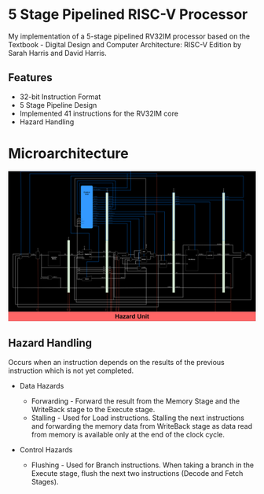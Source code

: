 # 5 Stage Pipelined RISC-V Processor
My implementation of a 5-stage pipelined RV32IM processor based on the Textbook - Digital Design and Computer Architecture: RISC-V Edition by Sarah Harris and David Harris.

## Features
* 32-bit Instruction Format
* 5 Stage Pipeline Design
* Implemented 41 instructions for the RV32IM core 
* Hazard Handling

# Microarchitecture
![pipeline](https://github.com/PankajNair/5-Stage-Pipelined-RISC-V-Processor/blob/main/pipeline.png)

## Hazard Handling
Occurs when an instruction depends on the results of the previous instruction which is not yet completed.

* Data Hazards

  * Forwarding - Forward the result from the Memory Stage and the WriteBack stage to the Execute stage.
  * Stalling - Used for Load instructions. Stalling the next instructions and forwarding the memory data from WriteBack stage as data read from memory is available only at the end of the clock cycle.

* Control Hazards

  * Flushing - Used for Branch instructions. When taking a branch in the Execute stage, flush the next two instructions (Decode and Fetch Stages).
